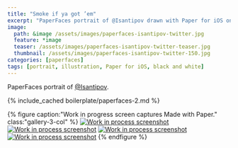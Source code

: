```yaml
---
title: "Smoke if ya got ’em"
excerpt: "PaperFaces portrait of @Isantipov drawn with Paper for iOS on an iPad."
image: 
  path: &image /assets/images/paperfaces-isantipov-twitter.jpg 
  feature: *image
  teaser: /assets/images/paperfaces-isantipov-twitter-teaser.jpg
  thumbnail: /assets/images/paperfaces-isantipov-twitter-150.jpg
categories: [paperfaces]
tags: [portrait, illustration, Paper for iOS, black and white]
---
```


PaperFaces portrait of [@Isantipov](https://twitter.com/Isantipov).

{% include_cached boilerplate/paperfaces-2.md %}

{% figure caption:"Work in progress screen captures Made with Paper." class:"gallery-3-col" %}
[![Work in process screenshot](/assets/images/paperfaces-isantipov-process-1-600.jpg)](/assets/images/paperfaces-isantipov-process-1-lg.jpg) [![Work in process screenshot](/assets/images/paperfaces-isantipov-process-2-600.jpg)](/assets/images/paperfaces-isantipov-process-2-lg.jpg) [![Work in process screenshot](/assets/images/paperfaces-isantipov-process-3-600.jpg)](/assets/images/paperfaces-isantipov-process-3-lg.jpg) [![Work in process screenshot](/assets/images/paperfaces-isantipov-process-4-600.jpg)](/assets/images/paperfaces-isantipov-process-4-lg.jpg)
{% endfigure %}
